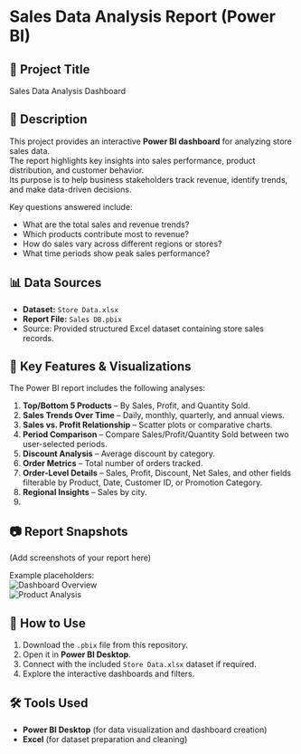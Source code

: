 # Sales Data Analysis Report (Power BI)

## 📌 Project Title  
Sales Data Analysis Dashboard

## 📖 Description  
This project provides an interactive **Power BI dashboard** for analyzing store sales data.  
The report highlights key insights into sales performance, product distribution, and customer behavior.  
Its purpose is to help business stakeholders track revenue, identify trends, and make data-driven decisions.  

Key questions answered include:  
- What are the total sales and revenue trends?  
- Which products contribute most to revenue?  
- How do sales vary across different regions or stores?  
- What time periods show peak sales performance?  

## 📊 Data Sources  
- **Dataset:** `Store Data.xlsx`  
- **Report File:** `Sales DB.pbix`  
- Source: Provided structured Excel dataset containing store sales records.  

## 🔑 Key Features & Visualizations  
The Power BI report includes the following analyses:  
1. **Top/Bottom 5 Products** – By Sales, Profit, and Quantity Sold.  
2. **Sales Trends Over Time** – Daily, monthly, quarterly, and annual views.  
3. **Sales vs. Profit Relationship** – Scatter plots or comparative charts.  
4. **Period Comparison** – Compare Sales/Profit/Quantity Sold between two user-selected periods.  
5. **Discount Analysis** – Average discount by category.  
6. **Order Metrics** – Total number of orders tracked.  
7. **Order-Level Details** – Sales, Profit, Discount, Net Sales, and other fields filterable by Product, Date, Customer ID, or Promotion Category.  
8. **Regional Insights** – Sales by city.
9.   

## 📷 Report Snapshots  
(Add screenshots of your report here)  

Example placeholders:  
![Dashboard Overview](images/dashboard_overview.png)  
![Product Analysis](images/product_analysis.png)  

## 🚀 How to Use  
1. Download the `.pbix` file from this repository.  
2. Open it in **Power BI Desktop**.  
3. Connect with the included `Store Data.xlsx` dataset if required.  
4. Explore the interactive dashboards and filters.  

## 🛠️ Tools Used  
- **Power BI Desktop** (for data visualization and dashboard creation)  
- **Excel** (for dataset preparation and cleaning)
